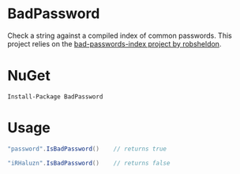 # BadPassword
Check a string against a compiled index of common passwords. This project relies on the [bad-passwords-index project by robsheldon](https://github.com/robsheldon/bad-passwords-index).

# NuGet
```
Install-Package BadPassword
```

# Usage

```cs
"password".IsBadPassword()    // returns true

"iRHaluzn".IsBadPassword()    // returns false
```